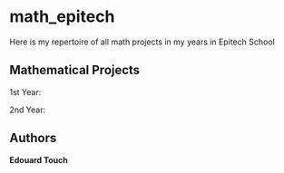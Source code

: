 # math_epitech

Here is my repertoire of all math projects in my years in Epitech School

## Mathematical Projects

1st Year:


2nd Year:


## Authors

 **Edouard Touch**
